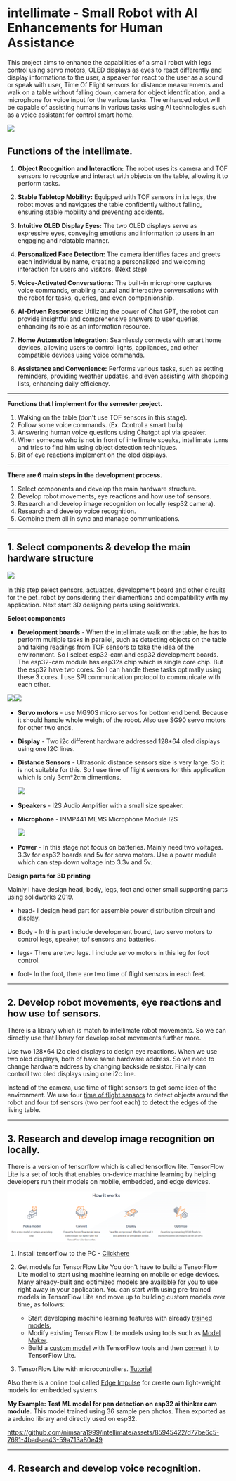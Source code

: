 # intellimate - Small Robot with AI Enhancements for Human Assistance

This project aims to enhance the capabilities of a small robot with legs control using servo motors, OLED displays as eyes to react differently and display informations to the user, a speaker for react to the user as a sound or speak with user, Time Of Flight sensors for distance measurements and walk on a table without falling down, camera for object identification, and a microphone for voice input for the various tasks. The enhanced robot will be capable of assisting humans in various tasks using AI technologies such as a voice assistant for control smart home. 

<img src="https://www.pikpng.com/pngl/b/122-1221795_mini-robot-cartoon-clipart.png" width="20%">

## Functions of the intellimate.
1.  **Object Recognition and Interaction:** The robot uses its camera and TOF sensors to recognize and interact with objects on the table, allowing it to perform tasks.
    
2.  **Stable Tabletop Mobility:** Equipped with TOF sensors in its legs, the robot moves and navigates the table confidently without falling, ensuring stable mobility and preventing accidents.
    
3.  **Intuitive OLED Display Eyes:** The two OLED displays serve as expressive eyes, conveying emotions and information to users in an engaging and relatable manner.
    
4.  **Personalized Face Detection:** The camera identifies faces and greets each individual by name, creating a personalized and welcoming interaction for users and visitors. (Next step)
    
5.  **Voice-Activated Conversations:** The built-in microphone captures voice commands, enabling natural and interactive conversations with the robot for tasks, queries, and even companionship.
    
7.  **AI-Driven Responses:** Utilizing the power of Chat GPT, the robot can provide insightful and comprehensive answers to user queries, enhancing its role as an information resource.
    
9.  **Home Automation Integration:** Seamlessly connects with smart home devices, allowing users to control lights, appliances, and other compatible devices using voice commands.
    
10.  **Assistance and Convenience:** Performs various tasks, such as setting reminders, providing weather updates, and even assisting with shopping lists, enhancing daily efficiency.
***
**Functions that I implement for the semester project.**
 1. Walking on the table (don't use TOF sensors in this stage).
 2. Follow some voice commands. (Ex. Control a smart bulb)
 3. Answering human voice questions using Chatgpt api via speaker.
 4. When someone who is not in front of intellimate speaks, intellimate turns and tries to find him using object detection techniques.
 5. Bit of eye reactions implement on the oled displays.

 ***
**There are 6 main steps in the development process.**
1. Select components and develop the main hardware structure.
2. Develop robot movements, eye reactions and how use tof sensors. 
3. Research and develop image recognition on locally (esp32 camera).
4. Research and develop voice recognition.
5. Combine them all in sync and manage communications.

***
## 1. Select components & develop the main hardware  structure

<img src="https://github.com/nimsara1999/intellimate/assets/85945422/6844f2b6-1760-45b5-aa61-4c682530f57f" width="50%" >

   In this step select sensors, actuators, development board and other circuits for the pet_robot by considering their diamentions and compatibility with my application. Next start 3D designing parts using solidworks.
   

**Select components**

 - **Development boards** - When the intellimate walk on the table, he has to perform multiple tasks in parallel, such as detecting objects on the table and taking readings from TOF sensors to take the idea of the environment. 
 So I select esp32-cam and esp32 development boards. The esp32-cam module has esp32s chip which is single core chip. But the esp32 have two cores. So I can handle these tasks optimally using these 3 cores. 
 I use SPI communication protocol to communicate with each other.
 
  <img src="https://i0.wp.com/randomnerdtutorials.com/wp-content/uploads/2018/08/ESP32-DOIT-DEVKIT-V1-Board-Pinout-36-GPIOs-updated.jpg?quality=100&strip=all&ssl=1" width="50%" ><img src="https://i0.wp.com/randomnerdtutorials.com/wp-content/uploads/2020/03/ESP32-CAM-pinout-new.png?quality=100&strip=all&ssl=1" width="50%" >
 - **Servo motors** - use MG90S micro servos for bottom end bend. Because it
   should handle whole weight of the robot. Also use SG90 servo motors
   for other two ends.
   
 - **Display** -  Two i2c different hardware addressed 128*64 oled displays using one I2C lines.
 
 - **Distance Sensors** - Ultrasonic distance sensors size is very large. So
   it is not suitable for this. So I use time of flight sensors for this
   application which is only 3cm*2cm dimentions.
    
    <img src="https://esphome.io/_images/vl53l0x.png" width="20%" >
   
 - **Speakers** - I2S Audio Amplifier with a small size speaker.
 
 - **Microphone** -  INMP441 MEMS  Microphone Module I2S
 
   <img src="https://i0.wp.com/www.techiesms.com/wp-content/uploads/2023/07/INMP441-MEMS-High-Precision-Omnidirectional-Microphone-Module-I2S-4.jpg?fit=800%2C800&ssl=1" width="20%" >


 - **Power** - In this stage not focus on batteries. Mainly need two voltages. 3.3v for esp32 boards and 5v for servo motors.  Use a power module which can step down voltage into 3.3v and 5v.

   
**Design parts for 3D printing**

   Mainly I have design head, body, legs, foot and other small supporting parts using solidworks 2019.
   
 - head- I design head part for assemble power distribution circuit and display.    
 
 - Body - In this part include development board, two servo motors to
   control legs, speaker, tof sensors and batteries.
   
 - legs- There are two legs. I include servo motors in this leg for foot control.
 
 - foot- In the foot, there are two time of flight sensors in each feet.

***

## 2.  Develop robot movements, eye reactions and how use tof sensors. 
There is a library which is match to intellimate robot movements. So we can directly use that library for develop robot movements further more.

Use two 128*64 i2c oled displays to design eye reactions. When we use two oled displays, both of have same hardware address. So we need to change hardware address by changing backside resistor. Finally can controll two oled displays using one i2c line.

Instead of the camera, use time of flight sensors to get some idea of the environment. We use four [time of flight sensors](https://www.st.com/en/imaging-and-photonics-solutions/time-of-flight-sensors.html) to detect objects around the robot and four tof sensors (two per foot each) to detect the edges of the living table. 

***
## 3. Research and develop image recognition on locally.
There is a version of tensorflow which is called tensorflow lite. TensorFlow Lite is a set of tools that enables on-device machine learning by helping developers run their models on mobile, embedded, and edge devices. 

<img src="pictures/tensorflowworkflow.png" width="90%">
 

 1. Install tensorflow to the PC - [Clickhere](https://www.tensorflow.org/install/pip#windows-native)
 
 3. Get models for TensorFlow Lite
You don't have to build a TensorFlow Lite model to start using machine learning on mobile or edge devices. Many already-built and optimized models are available for you to use right away in your application. You can start with using pre-trained models in TensorFlow Lite and move up to building custom models over time, as follows:
	+ Start developing machine learning features with already  [trained models.](https://www.tensorflow.org/lite/models/trained)
	+ Modify existing TensorFlow Lite models using tools such as  [Model Maker](https://www.tensorflow.org/lite/models/modify/model_maker).
	+ Build a  [custom model](https://www.tensorflow.org/tutorials/customization/custom_training_walkthrough)  with TensorFlow tools and then  [convert](https://www.tensorflow.org/lite/models/convert)  it to TensorFlow Lite.
4. TensorFlow Lite with microcontrollers. [Tutorial ](https://blog.tensorflow.org/2019/11/how-to-get-started-with-machine.html)

Also there is a online tool called [Edge Impulse](https://studio.edgeimpulse.com/studio/270549) for create own light-weight models for embedded systems.


**My Example: Test ML model for pen detection on esp32 ai thinker cam module.**
This model trained using 36 sample pen photos. Then exported as a arduino library and directly used on esp32.

https://github.com/nimsara1999/intellimate/assets/85945422/d77be6c5-7691-4bad-ae43-59a713a80e49
***

## 4. Research and develop voice recognition.



                       
